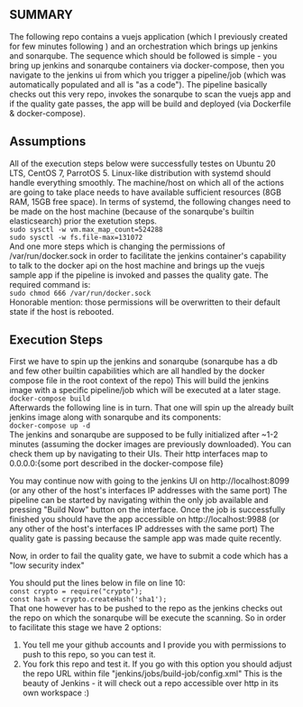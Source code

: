 ## SUMMARY
The following repo contains a vuejs application (which I previously created for few minutes following ) and an orchestration which brings up jenkins and sonarqube. The sequence which should be followed is simple - you bring up jenkins and sonarqube containers via docker-compose, then you navigate to the jenkins ui from which you trigger a pipeline/job (which was automatically populated and all is "as a code"). The pipeline basically checks out this very repo, invokes the sonarqube to scan the vuejs app and if the quality gate passes, the app will be build and deployed (via Dockerfile & docker-compose).

## Assumptions
All of the execution steps below were successfully testes on Ubuntu 20 LTS, CentOS 7, ParrotOS 5. Linux-like distribution with systemd should handle everything smoothly. The machine/host on which all of the actions are going to take place needs to have available sufficient resources (8GB RAM, 15GB free space). 
In terms of systemd, the following changes need to be made on the host machine (because of the sonarqube's builtin elasticsearch) prior the exetution steps.  
  `sudo sysctl -w vm.max_map_count=524288`  
  `sudo sysctl -w fs.file-max=131072`  
And one more steps which is changing the permissions of /var/run/docker.sock in order to facilitate the jenkins container's capability to talk to the docker api on the host machine and brings up the vuejs sample app if the pipeline is invoked and passes the quality gate. The required command is:  
  `sudo chmod 666 /var/run/docker.sock`  
Honorable mention: those permissions will be overwritten to their default state if the host is rebooted.

## Execution Steps
First we have to spin up the jenkins and sonarqube (sonarqube has a db and few other builtin capabilities which are all handled by the docker compose file in the root context of the repo)
This will build the jenkins image with a specific pipeline/job which will be executed at a later stage.  
  `docker-compose build`  
Afterwards the following line is in turn. That one will spin up the already built jenkins image along with sonarqube and its components:  
  `docker-compose up -d`  
The jenkins and sonarqube are supposed to be fully initialized after ~1-2 minutes (assuming the docker images are previously downloaded). You can check them up by navigating to their UIs. Their http interfaces map to 0.0.0.0:{some port described in the docker-compose file} 

You may continue now with going to the jenkins UI on http://localhost:8099 (or any other of the host's interfaces IP addresses with the same port)
The pipeline can be started by navigating within the only job available and pressing "Build Now" button on the interface.
Once the job is successfully finished you should have the app accessible on http://localhost:9988 (or any other of the host's interfaces IP addresses with the same port)
The quality gate is passing because the sample app was made quite recently.

Now, in order to fail the quality gate, we have to submit a code which has a "low security index"

You should put the lines below in file  on line 10:  
`const crypto = require("crypto");`   
`const hash = crypto.createHash('sha1');`  
That one however has to be pushed to the repo as the jenkins checks out the repo on which the sonarqube will be execute the scanning. So in order to facilitate this stage we have 2 options:
1. You tell me your github accounts and I provide you with permissions to push to this repo, so you can test it.
2. You fork this repo and test it. If you go with this option you should adjust the repo URL within file "jenkins/jobs/build-job/config.xml"
This is the beauty of Jenkins - it will check out a repo accessible over http in its own workspace :)

